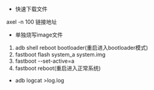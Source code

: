 - 快速下载文件

axel -n 100 链接地址

- 单独烧写image文件

1. adb shell reboot bootloader(重启进入bootloader模式)
2. fastboot flash system_a system.img
3. fastboot --set-active=a
4. fastboot reboot(重启进入正常系统)

- adb logcat >log.log